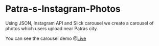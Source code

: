 # Patra-s-Instagram-Photos
Using JSON, Instagram API and Slick carousel we create a carousel of photos which users upload near Patras city.


You can see the carousel demo  @<a href="http://www.angelop.net/patrascarousel/">Live </a>
